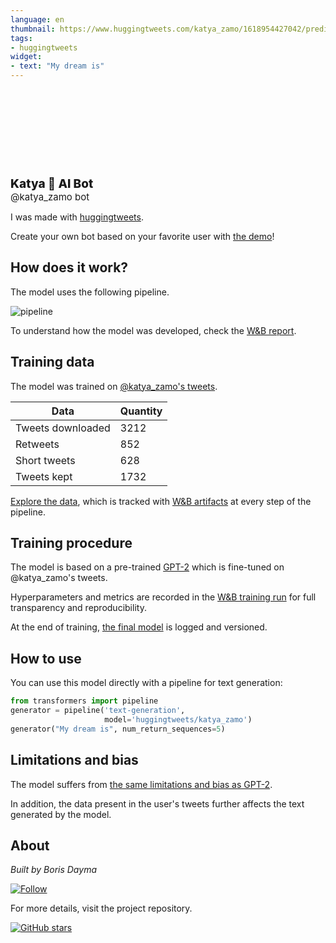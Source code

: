 ```yaml
---
language: en
thumbnail: https://www.huggingtweets.com/katya_zamo/1618954427042/predictions.png
tags:
- huggingtweets
widget:
- text: "My dream is"
---
```


<div>
<div style="width: 132px; height:132px; border-radius: 50%; background-size: cover; background-image: url('https://pbs.twimg.com/profile_images/1368109907371692034/ll4wIHt7_400x400.jpg')">
</div>
<div style="margin-top: 8px; font-size: 19px; font-weight: 800">Katya 🤖 AI Bot </div>
<div style="font-size: 15px">@katya_zamo bot</div>
</div>

I was made with [huggingtweets](https://github.com/borisdayma/huggingtweets).

Create your own bot based on your favorite user with [the demo](https://colab.research.google.com/github/borisdayma/huggingtweets/blob/master/huggingtweets-demo.ipynb)!

## How does it work?

The model uses the following pipeline.

![pipeline](https://github.com/borisdayma/huggingtweets/blob/master/img/pipeline.png?raw=true)

To understand how the model was developed, check the [W&B report](https://wandb.ai/wandb/huggingtweets/reports/HuggingTweets-Train-a-Model-to-Generate-Tweets--VmlldzoxMTY5MjI).

## Training data

The model was trained on [@katya_zamo's tweets](https://twitter.com/katya_zamo).

| Data | Quantity |
| --- | --- |
| Tweets downloaded | 3212 |
| Retweets | 852 |
| Short tweets | 628 |
| Tweets kept | 1732 |

[Explore the data](https://wandb.ai/wandb/huggingtweets/runs/2vvscqya/artifacts), which is tracked with [W&B artifacts](https://docs.wandb.com/artifacts) at every step of the pipeline.

## Training procedure

The model is based on a pre-trained [GPT-2](https://huggingface.co/gpt2) which is fine-tuned on @katya_zamo's tweets.

Hyperparameters and metrics are recorded in the [W&B training run](https://wandb.ai/wandb/huggingtweets/runs/76adc86q) for full transparency and reproducibility.

At the end of training, [the final model](https://wandb.ai/wandb/huggingtweets/runs/76adc86q/artifacts) is logged and versioned.

## How to use

You can use this model directly with a pipeline for text generation:

```python
from transformers import pipeline
generator = pipeline('text-generation',
                     model='huggingtweets/katya_zamo')
generator("My dream is", num_return_sequences=5)
```

## Limitations and bias

The model suffers from [the same limitations and bias as GPT-2](https://huggingface.co/gpt2#limitations-and-bias).

In addition, the data present in the user's tweets further affects the text generated by the model.

## About

*Built by Boris Dayma*

[![Follow](https://img.shields.io/twitter/follow/borisdayma?style=social)](https://twitter.com/intent/follow?screen_name=borisdayma)

For more details, visit the project repository.

[![GitHub stars](https://img.shields.io/github/stars/borisdayma/huggingtweets?style=social)](https://github.com/borisdayma/huggingtweets)
